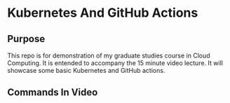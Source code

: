 # Kubernetes And GitHub Actions

## Purpose
This repo is for demonstration of my graduate studies course in Cloud Computing.  It is entended to accompany the 15 minute video lecture.  It will showcase some basic Kubernetes and GitHub actions.

## Commands In Video
